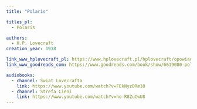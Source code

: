 ```yaml
---
title: "Polaris"

titles_pl:
  - Polaris

authors:
  - H.P. Lovecraft
creation_year: 1918

link_www_hplovecraft_pl: https://www.hplovecraft.pl/hplovecraft/opowiadania-nowele-powiesci/polaris/
link_www_goodreads_com: https://www.goodreads.com/book/show/6619080-polaris

audiobooks:
  - channel: Świat Lovecrafta
    link: https://www.youtube.com/watch?v=FEkNyzDRm18
  - channel: Strefa Cieni
    link: https://www.youtube.com/watch?v=ho-R8ZuCwU8
---
```


